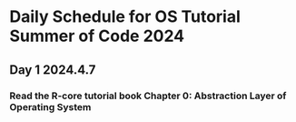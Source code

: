 # Daily Schedule for OS Tutorial Summer of Code 2024

## Day 1 2024.4.7

### Read the R-core tutorial book Chapter 0: Abstraction Layer of Operating System
